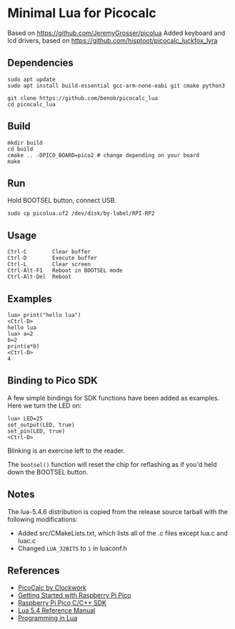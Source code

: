 # Minimal Lua for Picocalc

Based on https://github.com/JeremyGrosser/picolua
Added keyboard and lcd drivers, based on https://github.com/hisptoot/picocalc_luckfox_lyra

## Dependencies

    sudo apt update
    sudo apt install build-essential gcc-arm-none-eabi git cmake python3

    git clone https://github.com/benob/picocalc_lua
    cd picocalc_lua

## Build

    mkdir build
    cd build
    cmake .. -DPICO_BOARD=pico2 # change depending on your board
    make

## Run

Hold BOOTSEL button, connect USB.

    sudo cp picolua.uf2 /dev/disk/by-label/RPI-RP2

## Usage

    Ctrl-C        Clear buffer
    Ctrl-D        Execute buffer
    Ctrl-L        Clear screen
    Ctrl-Alt-F1   Reboot in BOOTSEL mode
    Ctrl-Alt-Del  Reboot 

## Examples

    lua> print("hello lua")
    <Ctrl-D>
    hello lua
    lua> a=2
    b=2
    print(a*b)
    <Ctrl-D>
    4

## Binding to Pico SDK
A few simple bindings for SDK functions have been added as examples. Here we turn the LED on:

    lua> LED=25
    set_output(LED, true)
    set_pin(LED, true)
    <Ctrl-D>

Blinking is an exercise left to the reader.

The `bootsel()` function will reset the chip for reflashing as if you'd held down the BOOTSEL button.

## Notes

The lua-5.4.6 distribution is copied from the release source tarball with the following modifications:
- Added src/CMakeLists.txt, which lists all of the .c files except lua.c and luac.c
- Changed `LUA_32BITS` to `1` in luaconf.h

## References

- [PicoCalc by Clockwork](https://www.clockworkpi.com/picocalc)
- [Getting Started with Raspberry Pi Pico](https://datasheets.raspberrypi.com/pico/getting-started-with-pico.pdf)
- [Raspberry Pi Pico C/C++ SDK](https://datasheets.raspberrypi.com/pico/raspberry-pi-pico-c-sdk.pdf)
- [Lua 5.4 Reference Manual](https://www.lua.org/manual/5.4/manual.html)
- [Programming in Lua](https://www.lua.org/pil/)

